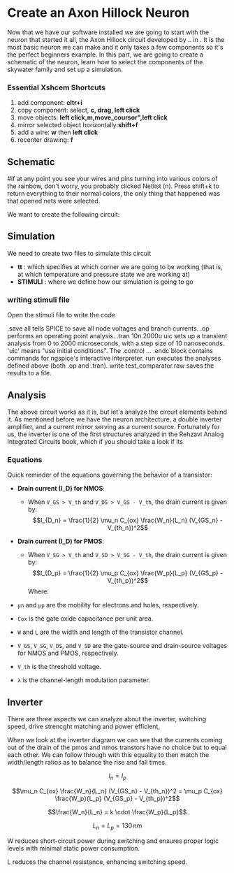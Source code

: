 
# Create an Axon Hillock Neuron 
Now that we have our software installed we are going to start with the neuron that started it all, the Axon Hillock circuit developed by .. in .
It is the most basic neuron we can make and it only takes a few components so it's the perfect beginners example. 
In this part, we are going to create a schematic of the neuron, learn how to select the components of the skywater family and set up a simulation. 

### Essential Xshcem Shortcuts

1. add component: **cltr+i**
2. copy component: select, **c, drag, left click**
3. move objects: **left click,m,move_coursor",left click**
4. mirror selected object horizontally:**shift+f**
5. add a wire: **w** then **left click**
6. recenter drawing: **f**

## Schematic

#if at any point you see your wires and pins turning into various colors of the rainbow, don't worry, you probably clicked Netlist (n).
Press shift+k to return everything to their normal colors, the only thing that happened was that opened nets were selected. 

We want to create the following circuit:



## Simulation

We need to create two files to simulate this circuit
- **tt** : which specifies at which corner we are going to be working (that is, at which temperature and pressure state we are working at)
- **STIMULI** : where we define how our simulation is going to go

  
### writing stimuli file
Open the stimuli file to write the code 


 .save all tells SPICE to save all node voltages and branch currents.
.op performs an operating point analysis.
.tran 10n 2000u uic sets up a transient analysis from 0 to 2000 microseconds, with a step size of 10 nanoseconds. 'uic' means "use initial conditions".
The .control ... .endc block contains commands for ngspice's interactive interpreter.
run executes the analyses defined above (both .op and .tran).
write test_comparator.raw saves the results to a file.


## Analysis
The above circuit works as it is, but let's analyze the circuit elements behind it. As mentioned before we have the neuron architecture, a double inverter amplifier, and a current mirror serving as a current source. Fortunately for us, the inverter is one of the first structures analyzed in the Rehzavi Analog Integrated Circuits book, which if you should take a look if its


### Equations
Quick reminder of the equations governing the behavior of a transistor:

- **Drain current (I_D) for NMOS**: 
    - When `V_GS > V_th` and `V_DS > V_GS - V_th`, the drain current is given by:
   $$I_{D_n} = \frac{1}{2} \mu_n C_{ox} \frac{W_n}{L_n} (V_{GS_n} - V_{th_n})^2$$

- **Drain current (I_D) for PMOS**: 
    - When `V_SG > V_th` and `V_SD > V_SG - V_th`, the drain current is given by:
    $$I_{D_p} = \frac{1}{2} \mu_p C_{ox} \frac{W_p}{L_p} (V_{GS_p} - V_{th_p})^2$$
Where:
- `μn` and `μp` are the mobility for electrons and holes, respectively.
- `Cox` is the gate oxide capacitance per unit area.
- `W` and `L` are the width and length of the transistor channel.
- `V_GS`, `V_SG`, `V_DS`, and `V_SD` are the gate-source and drain-source voltages for NMOS and PMOS, respectively.
- `V_th` is the threshold voltage.
- `λ` is the channel-length modulation parameter.


## Inverter

There are three aspects we can analyze about the inverter, switching speed, drive strencght matching and power efficient,

When we look at the inverter diagram we can see that the currents coming out of the drain of the pmos and nmos transtors have 
no choice but to equal each other. We can follow through with this equality to then match the width/length ratios as to balance the rise and fall times. 



$$I_n =I_p$$

$$\mu_n C_{ox} \frac{W_n}{L_n} (V_{GS_n} - V_{th_n})^2 = \mu_p C_{ox} \frac{W_p}{L_p} (V_{GS_p} - V_{th_p})^2$$

$$\frac{W_n}{L_n} = k \cdot \frac{W_p}{L_p}$$

$$L_n = L_p = 130 \, \text{nm}$$

W reduces short-circuit power during switching and ensures proper logic levels with minimal static power consumption.

L reduces the channel resistance, enhancing switching speed.





